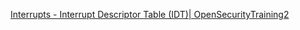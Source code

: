[Interrupts - Interrupt Descriptor Table (IDT)| OpenSecurityTraining2](https://www.youtube.com/watch?v=cFdOJ6coVvQ)
